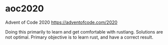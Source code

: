 # aoc2020
Advent of Code 2020
https://adventofcode.com/2020

Doing this primarily to learn and get comfortable with rustlang. 
Solutions are not optimal. Primary objective is to learn rust, and have a correct result.